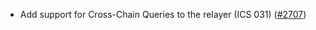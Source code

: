 - Add support for Cross-Chain Queries to the relayer (ICS 031)
  ([#2707](https://github.com/informalsystems/ibc-rs/issues/2707))